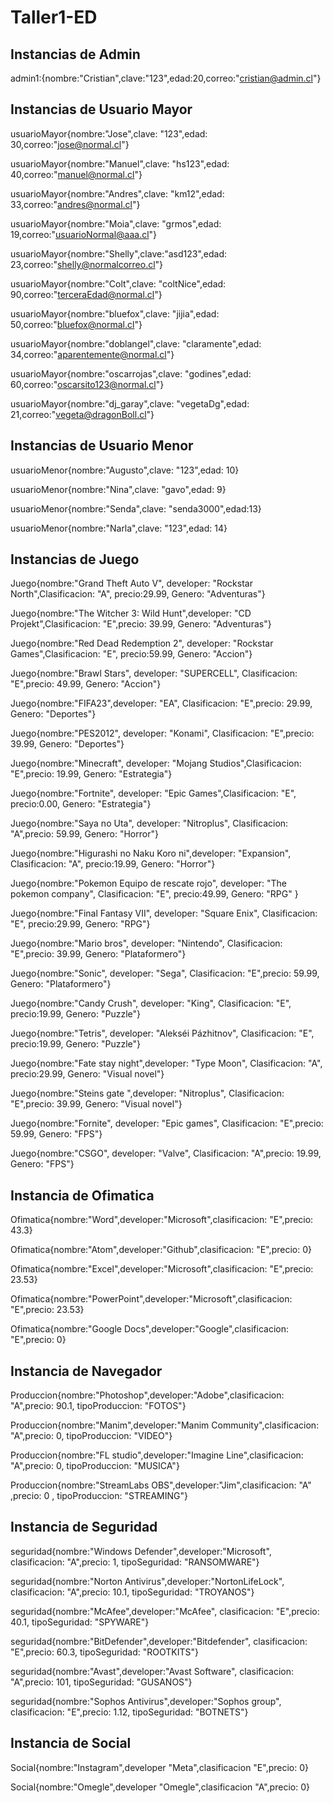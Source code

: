 # Taller1-ED
## Instancias de Admin
admin1:{nombre:"Cristian",clave:"123",edad:20,correo:"cristian@admin.cl"}
## Instancias de Usuario Mayor
usuarioMayor{nombre:"Jose",clave: "123",edad: 30,correo:"jose@normal.cl"}

usuarioMayor{nombre:"Manuel",clave: "hs123",edad: 40,correo:"manuel@normal.cl"}

usuarioMayor{nombre:"Andres",clave: "km12",edad: 33,correo:"andres@normal.cl"}

usuarioMayor{nombre:"Moia",clave: "grmos",edad: 19,correo:"usuarioNormal@aaa.cl"}

usuarioMayor{nombre:"Shelly",clave:"asd123",edad: 23,correo:"shelly@normalcorreo.cl"}

usuarioMayor{nombre:"Colt",clave: "coltNice",edad: 90,correo:"terceraEdad@normal.cl"}

usuarioMayor{nombre:"bluefox",clave: "jijia",edad: 50,correo:"bluefox@normal.cl"}

usuarioMayor{nombre:"doblangel",clave: "claramente",edad: 34,correo:"aparentemente@normal.cl"}

usuarioMayor{nombre:"oscarrojas",clave: "godines",edad: 60,correo:"oscarsito123@normal.cl"}

usuarioMayor{nombre:"dj_garay",clave: "vegetaDg",edad: 21,correo:"vegeta@dragonBoll.cl"}

## Instancias de Usuario Menor
usuarioMenor{nombre:"Augusto",clave: "123",edad: 10}

usuarioMenor{nombre:"Nina",clave: "gavo",edad: 9}

usuarioMenor{nombre:"Senda",clave: "senda3000",edad:13}

usuarioMenor{nombre:"Narla",clave: "123",edad: 14}   

## Instancias de Juego
Juego{nombre:"Grand Theft Auto V", developer: "Rockstar North",Clasificacion: "A", precio:29.99, Genero: "Adventuras"}

Juego{nombre:"The Witcher 3: Wild Hunt",developer:  "CD Projekt",Clasificacion: "E",precio: 39.99, Genero: "Adventuras"}

Juego{nombre:"Red Dead Redemption 2", developer: "Rockstar Games",Clasificacion: "E", precio:59.99, Genero: "Accion"}

Juego{nombre:"Brawl Stars", developer: "SUPERCELL", Clasificacion: "E",precio: 49.99, Genero: "Accion"}

Juego{nombre:"FIFA23",developer:  "EA", Clasificacion: "E",precio: 29.99, Genero: "Deportes"}

Juego{nombre:"PES2012", developer: "Konami", Clasificacion: "E",precio: 39.99, Genero: "Deportes"}

Juego{nombre:"Minecraft", developer: "Mojang Studios",Clasificacion: "E",precio: 19.99, Genero: "Estrategia"}

Juego{nombre:"Fortnite", developer: "Epic Games",Clasificacion: "E", precio:0.00, Genero: "Estrategia"}

Juego{nombre:"Saya no Uta", developer: "Nitroplus", Clasificacion: "A",precio: 59.99, Genero: "Horror"}

Juego{nombre:"Higurashi no Naku Koro ni",developer:  "Expansion", Clasificacion: "A", precio:19.99, Genero: "Horror"}

Juego{nombre:"Pokemon Equipo de rescate rojo", developer: "The pokemon company", Clasificacion: "E", precio:49.99, Genero: "RPG" }

Juego{nombre:"Final Fantasy VII", developer: "Square Enix", Clasificacion: "E", precio:29.99, Genero: "RPG"}

Juego{nombre:"Mario bros", developer: "Nintendo", Clasificacion: "E",precio: 39.99, Genero: "Plataformero"}

Juego{nombre:"Sonic", developer: "Sega", Clasificacion: "E",precio: 59.99, Genero: "Plataformero"}

Juego{nombre:"Candy Crush", developer: "King", Clasificacion: "E", precio:19.99, Genero: "Puzzle"}

Juego{nombre:"Tetris", developer: "Alekséi Pázhitnov", Clasificacion: "E", precio:19.99, Genero: "Puzzle"}

Juego{nombre:"Fate stay night",developer:  "Type Moon", Clasificacion: "A", precio:29.99, Genero: "Visual novel"}

Juego{nombre:"Steins gate ",developer:  "Nitroplus", Clasificacion: "E",precio: 39.99, Genero: "Visual novel"}

Juego{nombre:"Fornite", developer: "Epic games", Clasificacion: "E",precio: 59.99, Genero: "FPS"}

Juego{nombre:"CSGO", developer: "Valve", Clasificacion: "A",precio: 19.99, Genero: "FPS"}

## Instancia de Ofimatica
Ofimatica{nombre:"Word",developer:"Microsoft",clasificacion: "E",precio: 43.3}

Ofimatica{nombre:"Atom",developer:"Github",clasificacion: "E",precio: 0}

Ofimatica{nombre:"Excel",developer:"Microsoft",clasificacion: "E",precio: 23.53}

Ofimatica{nombre:"PowerPoint",developer:"Microsoft",clasificacion: "E",precio: 23.53}

Ofimatica{nombre:"Google Docs",developer:"Google",clasificacion: "E",precio: 0}

## Instancia de Navegador
Produccion{nombre:"Photoshop",developer:"Adobe",clasificacion: "A",precio: 90.1, tipoProduccion: "FOTOS"}

Produccion{nombre:"Manim",developer:"Manim Community",clasificacion: "A",precio: 0, tipoProduccion: "VIDEO"}

Produccion{nombre:"FL studio",developer:"Imagine Line",clasificacion: "A",precio: 0, tipoProduccion: "MUSICA"}

Produccion{nombre:"StreamLabs OBS",developer:"Jim",clasificacion: "A" ,precio: 0 , tipoProduccion: "STREAMING"}

## Instancia de Seguridad
seguridad{nombre:"Windows Defender",developer:"Microsoft", clasificacion: "A",precio: 1, tipoSeguridad: "RANSOMWARE"}

seguridad{nombre:"Norton Antivirus",developer:"NortonLifeLock", clasificacion: "A",precio: 10.1, tipoSeguridad: "TROYANOS"}

seguridad{nombre:"McAfee",developer:"McAfee", clasificacion: "E",precio: 40.1, tipoSeguridad: "SPYWARE"}

seguridad{nombre:"BitDefender",developer:"Bitdefender", clasificacion: "E",precio: 60.3, tipoSeguridad: "ROOTKITS"}

seguridad{nombre:"Avast",developer:"Avast Software", clasificacion: "A",precio: 101, tipoSeguridad: "GUSANOS"}

seguridad{nombre:"Sophos Antivirus",developer:"Sophos group", clasificacion: "E",precio: 1.12, tipoSeguridad: "BOTNETS"}

## Instancia de Social
Social{nombre:"Instagram",developer "Meta",clasificacion "E",precio: 0}

Social{nombre:"Omegle",developer "Omegle",clasificacion "A",precio: 0}


